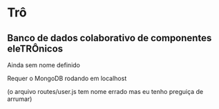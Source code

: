 # Trô
## Banco de dados colaborativo de componentes eleTRÔnicos
Ainda sem nome definido

Requer o MongoDB rodando em localhost

(o arquivo routes/user.js tem nome errado mas eu tenho preguiça de arrumar)
